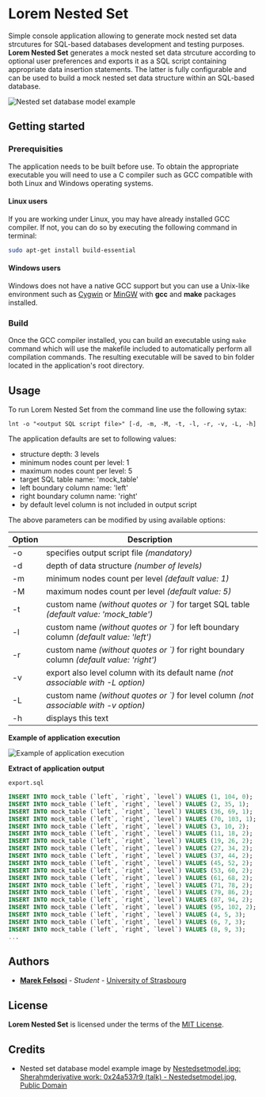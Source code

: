 # Lorem Nested Set

Simple console application allowing to generate mock nested set data strcutures for SQL-based databases development and testing purposes. **Lorem Nested Set** generates a mock nested set data strcuture according to optional user preferences and exports it as a SQL script containing appropriate data insertion statements. The latter is fully configurable and can be used to build a mock nested set data structure within an SQL-based database. 

![Nested set database model example](https://image.ibb.co/bU5mta/Nested_Set_Model_Ex.png)

## Getting started

### Prerequisities

The application needs to be built before use. To obtain the appropriate executable you will need to use a C compiler such as GCC compatible with both Linux and Windows operating systems.

#### Linux users

If you are working under Linux, you may have already installed GCC compiler. If not, you can do so by executing the following command in terminal:

```bash
sudo apt-get install build-essential
```

#### Windows users

Windows does not have a native GCC support but you can use a Unix-like environment such as [Cygwin](https://www.cygwin.com) or [MinGW](www.mingw.org) with **gcc** and **make** packages installed.

### Build

Once the GCC compiler installed, you can build an executable using ``make`` command which will use the makefile included to automatically perform all compilation commands. The resulting executable will be saved to bin folder located in the application's root directory.

## Usage

To run Lorem Nested Set from the command line use the following sytax:

``lnt -o "<output SQL script file>" [-d, -m, -M, -t, -l, -r, -v, -L, -h]``
	
The application defaults are set to following values:
* structure depth:					3 levels
* minimum nodes count per level:	1
* maximum nodes count per level:	5
* target SQL table name:			'mock_table'
* left boundary column name:		'left'
* right boundary column name:		'right'
* by default level column is not included in output script

The above parameters can be modified by using available options:

| Option | Description |
| ------ | ----------- |
| -o | specifies output script file *(mandatory)* |
| -d | depth of data structure *(number of levels)*
| -m | minimum nodes count per level *(default value: 1)* |
| -M | maximum nodes count per level *(default value: 5)* |
| -t | custom name *(without quotes or \`)* for target SQL table *(default value: 'mock_table')* |
| -l | custom name *(without quotes or \`)* for left boundary column *(default value: 'left')* |
| -r | custom name *(without quotes or \`)* for right boundary column *(default value: 'right')* |
| -v | export also level column with its default name *(not associable with -L option)* |
| -L | custom name *(without quotes or \`)* for level column *(not associable with -v option)* |
| -h | displays this text |

**Example of application execution**

![Example of application execution](https://preview.ibb.co/bFDbbv/LNSExUpd.png)

**Extract of application output**

``export.sql``

```sql
INSERT INTO mock_table (`left`, `right`, `level`) VALUES (1, 104, 0);
INSERT INTO mock_table (`left`, `right`, `level`) VALUES (2, 35, 1);
INSERT INTO mock_table (`left`, `right`, `level`) VALUES (36, 69, 1);
INSERT INTO mock_table (`left`, `right`, `level`) VALUES (70, 103, 1);
INSERT INTO mock_table (`left`, `right`, `level`) VALUES (3, 10, 2);
INSERT INTO mock_table (`left`, `right`, `level`) VALUES (11, 18, 2);
INSERT INTO mock_table (`left`, `right`, `level`) VALUES (19, 26, 2);
INSERT INTO mock_table (`left`, `right`, `level`) VALUES (27, 34, 2);
INSERT INTO mock_table (`left`, `right`, `level`) VALUES (37, 44, 2);
INSERT INTO mock_table (`left`, `right`, `level`) VALUES (45, 52, 2);
INSERT INTO mock_table (`left`, `right`, `level`) VALUES (53, 60, 2);
INSERT INTO mock_table (`left`, `right`, `level`) VALUES (61, 68, 2);
INSERT INTO mock_table (`left`, `right`, `level`) VALUES (71, 78, 2);
INSERT INTO mock_table (`left`, `right`, `level`) VALUES (79, 86, 2);
INSERT INTO mock_table (`left`, `right`, `level`) VALUES (87, 94, 2);
INSERT INTO mock_table (`left`, `right`, `level`) VALUES (95, 102, 2);
INSERT INTO mock_table (`left`, `right`, `level`) VALUES (4, 5, 3);
INSERT INTO mock_table (`left`, `right`, `level`) VALUES (6, 7, 3);
INSERT INTO mock_table (`left`, `right`, `level`) VALUES (8, 9, 3);
...
```

## Authors

* [**Marek Felsoci**](http://www.marekonline.eu) - *Student* - [University of Strasbourg](https://www.unistra.fr)

## License

**Lorem Nested Set** is licensed under the terms of the [MIT License](LICENSE).

## Credits

* Nested set database model example image by [Nestedsetmodel.jpg: Sherahmderivative work: 0x24a537r9 (talk) - Nestedsetmodel.jpg, Public Domain](https://commons.wikimedia.org/w/index.php?curid=10979293)
